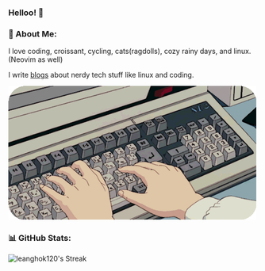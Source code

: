 ### Helloo! 👋

### 💫 About Me:

I love coding, croissant, cycling, cats(ragdolls), cozy rainy days, and linux. (Neovim as well)

I write [blogs](https://leanghok.netlify.app/blogs) about nerdy tech stuff like linux and coding.

![typing gif](./typing.gif)

### 📊 GitHub Stats:

![leanghok120's Streak](https://github-readme-streak-stats.herokuapp.com/?user=leanghok120&theme=dark&hide_border=true)
